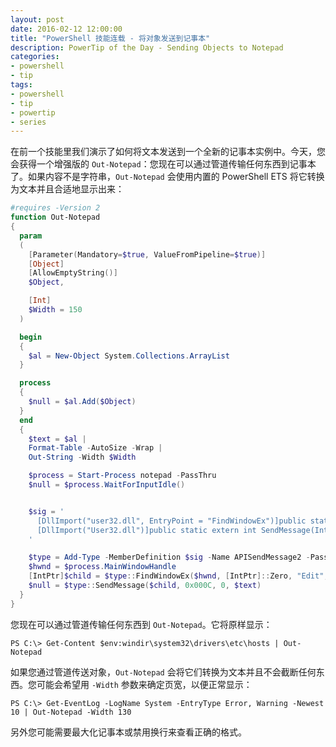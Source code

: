 ```yaml
---
layout: post
date: 2016-02-12 12:00:00
title: "PowerShell 技能连载 - 将对象发送到记事本"
description: PowerTip of the Day - Sending Objects to Notepad
categories:
- powershell
- tip
tags:
- powershell
- tip
- powertip
- series
---
```

在前一个技能里我们演示了如何将文本发送到一个全新的记事本实例中。今天，您会获得一个增强版的 `Out-Notepad`：您现在可以通过管道传输任何东西到记事本了。如果内容不是字符串，`Out-Notepad` 会使用内置的 PowerShell ETS 将它转换为文本并且合适地显示出来：

```powershell
#requires -Version 2
function Out-Notepad
{
  param
  (
    [Parameter(Mandatory=$true, ValueFromPipeline=$true)]
    [Object]
    [AllowEmptyString()]
    $Object,

    [Int]
    $Width = 150
  )

  begin
  {
    $al = New-Object System.Collections.ArrayList
  }

  process
  {
    $null = $al.Add($Object)
  }
  end
  {
    $text = $al |
    Format-Table -AutoSize -Wrap |
    Out-String -Width $Width

    $process = Start-Process notepad -PassThru
    $null = $process.WaitForInputIdle()


    $sig = '
      [DllImport("user32.dll", EntryPoint = "FindWindowEx")]public static extern IntPtr FindWindowEx(IntPtr hwndParent, IntPtr hwndChildAfter, string lpszClass, string lpszWindow);
      [DllImport("User32.dll")]public static extern int SendMessage(IntPtr hWnd, int uMsg, int wParam, string lParam);
    '

    $type = Add-Type -MemberDefinition $sig -Name APISendMessage2 -PassThru
    $hwnd = $process.MainWindowHandle
    [IntPtr]$child = $type::FindWindowEx($hwnd, [IntPtr]::Zero, "Edit", $null)
    $null = $type::SendMessage($child, 0x000C, 0, $text)
  }
}
```

您现在可以通过管道传输任何东西到 `Out-Notepad`。它将原样显示：

    PS C:\> Get-Content $env:windir\system32\drivers\etc\hosts | Out-Notepad

如果您通过管道传送对象，`Out-Notepad` 会将它们转换为文本并且不会截断任何东西。您可能会希望用 `-Width` 参数来确定页宽，以便正常显示：

    PS C:\> Get-EventLog -LogName System -EntryType Error, Warning -Newest 10 | Out-Notepad -Width 130

另外您可能需要最大化记事本或禁用换行来查看正确的格式。

<!--本文国际来源：[Sending Objects to Notepad](http://community.idera.com/powershell/powertips/b/tips/posts/sending-objects-to-notepad)-->

